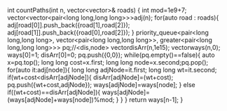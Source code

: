 int countPaths(int n, vector<vector<int>>& roads) {
int mod=1e9+7;
vector<vector<pair<long long,long long>>>adj(n);
for(auto road : roads){
adj[road[0]].push_back({road[1],road[2]});
adj[road[1]].push_back({road[0],road[2]});
}
priority_queue<pair<long long,long long>, vector<pair<long long,long long>>, greater<pair<long long,long long>>> pq;//<dis,node>
vector<long long int>disArr(n,1e15);
vector<long long>ways(n,0);
ways[0]=1;
disArr[0]=0;
pq.push({0,0});
while(pq.empty()==false){
auto x=pq.top();
long long cost=x.first;
long long node=x.second;pq.pop();
for(auto it:adj[node]){
long long adjNode=it.first;
long long wt=it.second;
if(wt+cost<disArr[adjNode]){
disArr[adjNode]=(wt+cost);
pq.push({wt+cost,adjNode});
ways[adjNode]=ways[node];
}
else if((wt+cost)==disArr[adjNode]){
ways[adjNode]=(ways[adjNode]+ways[node])%mod;
}
}
}
return ways[n-1];
}